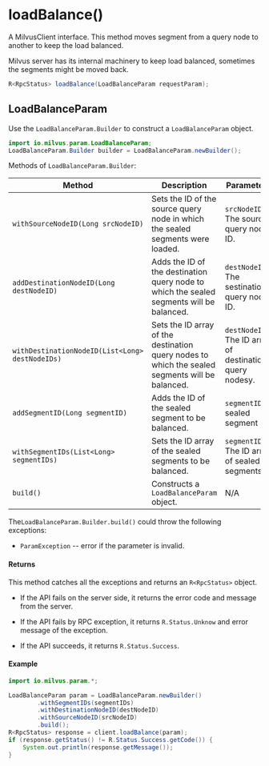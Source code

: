 # loadBalance()

A MilvusClient interface. This method moves segment from a query node to another to keep the load balanced. 

<div class="alert note"> 
Milvus server has its internal machinery to keep load balanced, sometimes the segments might be moved back.
</div>

```Java
R<RpcStatus> loadBalance(LoadBalanceParam requestParam);
```

## LoadBalanceParam

Use the `LoadBalanceParam.Builder` to construct a `LoadBalanceParam` object.

```Java
import io.milvus.param.LoadBalanceParam;
LoadBalanceParam.Builder builder = LoadBalanceParam.newBuilder();
```

Methods of `LoadBalanceParam.Builder`:

| Method                                          | Description                                                  | Parameters                                      |
| ----------------------------------------------- | ------------------------------------------------------------ | ----------------------------------------------- |
| `withSourceNodeID(Long srcNodeID)`              | Sets the ID of the source query node in which the sealed segments were loaded. | `srcNodeID`: The source query node ID.              |
| `addDestinationNodeID(Long destNodeID)`         | Adds the ID of the destination query node to which the sealed segments will be balanced. | `destNodeID`: The sestination query node ID.        |
| `withDestinationNodeID(List<Long> destNodeIDs)` | Sets the ID array of the destination query nodes to which the sealed segments will be balanced. | `destNodeIDs`: The ID array of destination query nodesy. |
| `addSegmentID(Long segmentID)`                  | Adds the ID of the sealed segment to be balanced.               | `segmentID`: A sealed segment ID.               |
| `withSegmentIDs(List<Long> segmentIDs)`         | Sets the ID array of the sealed segments to be balanced.          | `segmentIDs`: The ID array of sealed segments.         |
| `build()`                                       | Constructs a `LoadBalanceParam` object.                      | N/A                                             |

The`LoadBalanceParam.Builder.build()` could throw the following exceptions:

- `ParamException` -- error if the parameter is invalid.

#### Returns

This method catches all the exceptions and returns an `R<RpcStatus>` object.

- If the API fails on the server side, it returns the error code and message from the server.

- If the API fails by RPC exception, it returns `R.Status.Unknow` and error message of the exception.

- If the API succeeds, it returns `R.Status.Success`.

#### Example

```Java
import io.milvus.param.*;

LoadBalanceParam param = LoadBalanceParam.newBuilder()
        .withSegmentIDs(segmentIDs)
        .withDestinationNodeID(destNodeID)
        .withSourceNodeID(srcNodeID)
        .build();
R<RpcStatus> response = client.loadBalance(param);
if (response.getStatus() != R.Status.Success.getCode()) {
    System.out.println(response.getMessage());
}
```
